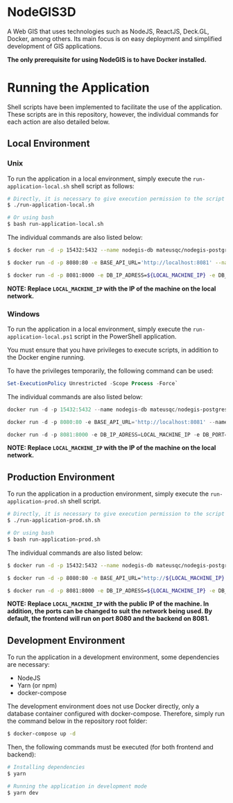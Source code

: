 # NodeGIS3D

A Web GIS that uses technologies such as NodeJS, ReactJS, Deck.GL, Docker, among others. Its main focus is on easy deployment and simplified development of GIS applications.

**The only prerequisite for using NodeGIS is to have Docker installed.**

# Running the Application

Shell scripts have been implemented to facilitate the use of the application. These scripts are in this repository, however, the individual commands for each action are also detailed below.

## Local Environment

### Unix

To run the application in a local environment, simply execute the `run-application-local.sh` shell script as follows:

```bash
# Directly, it is necessary to give execution permission to the script
$ ./run-application-local.sh
```

```bash
# Or using bash
$ bash run-application-local.sh
```

The individual commands are also listed below:

```bash
$ docker run -d -p 15432:5432 --name nodegis-db mateusqc/nodegis-postgresql
```

```bash
$ docker run -d -p 8080:80 -e BASE_API_URL='http://localhost:8081' --name nodegis3d-fe jonathakmdc/nodegis3d-fe:latest
```

```bash
$ docker run -d -p 8081:8000 -e DB_IP_ADRESS=${LOCAL_MACHINE_IP} -e DB_PORT="15432" --name nodegis3d-be jonathakmdc/nodegis3d-be:latest
```

**NOTE: Replace `LOCAL_MACHINE_IP` with the IP of the machine on the local network.**

### Windows

To run the application in a local environment, simply execute the `run-application-local.ps1` script in the PowerShell application.

You must ensure that you have privileges to execute scripts, in addition to the Docker engine running.

To have the privileges temporarily, the following command can be used:

```powershell
Set-ExecutionPolicy Unrestricted -Scope Process -Force`
```

The individual commands are also listed below:

```powershell
docker run -d -p 15432:5432 --name nodegis-db mateusqc/nodegis-postgresql
```

```powershell
docker run -d -p 8080:80 -e BASE_API_URL='http://localhost:8081' --name nodegis3d-fe jonathakmdc/nodegis3d-fe:latest
```

```powershell
docker run -d -p 8081:8000 -e DB_IP_ADRESS=LOCAL_MACHINE_IP -e DB_PORT="15432" --name nodegis3d-be jonathakmdc/nodegis3d-be:latest
```

**NOTE: Replace `LOCAL_MACHINE_IP` with the IP of the machine on the local network.**

## Production Environment

To run the application in a production environment, simply execute the `run-application-prod.sh` shell script.

```bash
# Directly, it is necessary to give execution permission to the script
$ ./run-application-prod.sh.sh
```

```bash
# Or using bash
$ bash run-application-prod.sh
```

The individual commands are also listed below:

```bash
$ docker run -d -p 15432:5432 --name nodegis-db mateusqc/nodegis-postgresql
```

```bash
$ docker run -d -p 8080:80 -e BASE_API_URL="http://${LOCAL_MACHINE_IP}:8081" --name nodegis3d-fe jonathakmdc/nodegis3d-fe:latest
```

```bash
$ docker run -d -p 8081:8000 -e DB_IP_ADRESS=${LOCAL_MACHINE_IP} -e DB_PORT="15432" --name nodegis3d-be jonathakmdc/nodegis3d-be:latest
```

**NOTE: Replace `LOCAL_MACHINE_IP` with the public IP of the machine. In addition, the ports can be changed to suit the network being used. By default, the frontend will run on port 8080 and the backend on 8081.**

## Development Environment

To run the application in a development environment, some dependencies are necessary:

- NodeJS
- Yarn (or npm)
- docker-compose

The development environment does not use Docker directly, only a database container configured with docker-compose. Therefore, simply run the command below in the repository root folder:

```bash
$ docker-compose up -d
```

Then, the following commands must be executed (for both frontend and backend):

```bash
# Installing dependencies
$ yarn

# Running the application in development mode
$ yarn dev
```
